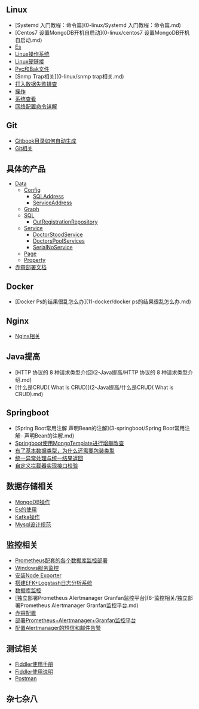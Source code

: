 
## Linux

- [Systemd 入门教程：命令篇](0-linux/Systemd 入门教程：命令篇.md)
- [Centos7 设置MongoDB开机自启动](0-linux/centos7 设置MongoDB开机自启动.md)
- [Es](0-linux/es.md)
- [Linux操作系统](0-linux/linux操作系统.md)
- [Linux硬链接](0-linux/linux硬链接.md)
- [Pyc和Bak文件](0-linux/pyc和bak文件.md)
- [Snmp Trap相关](0-linux/snmp trap相关.md)
- [打入数据失败排查](0-linux/打入数据失败排查.md)
- [操作](0-linux/操作.md)
- [系统查看](0-linux/系统查看.md)
- [网络配置命令详解](0-linux/网络配置命令详解.md)

## Git

- [Gitbook目录如何自动生成](1-git/gitbook目录如何自动生成.md)
- [Git相关](1-git/git相关.md)

## 具体的产品

- [Data]()
    - [Config]()
        - [SQLAddress]()
        - [ServiceAddress]()
    - [Graph]()
    - [SQL]()
        - [OutRegistrationRepository]()
    - [Service]()
        - [DoctorStoodService]()
        - [DoctorsPoolServices]()
        - [SerialNoService]()
    - [Page]()
    - [Property]()
- [赤霄部署文档](10-具体的产品/赤霄部署文档.md)

## Docker

- [Docker Ps的结果很乱怎么办](11-docker/docker ps的结果很乱怎么办.md)

## Nginx

- [Nginx相关](12-nginx/nginx相关.md)

## Java提高

- [HTTP 协议的 8 种请求类型介绍](2-Java提高/HTTP 协议的 8 种请求类型介绍.md)
- [什么是CRUD( What Is CRUD)](2-Java提高/什么是CRUD( What is CRUD).md)

## Springboot

- [Spring Boot常用注解  声明Bean的注解](3-springboot/Spring Boot常用注解- 声明Bean的注解.md)
- [Springboot使用MongoTemplate进行增删改查](3-springboot/springboot使用MongoTemplate进行增删改查.md)
- [有了基本数据类型，为什么还需要包装类型](3-springboot/有了基本数据类型，为什么还需要包装类型.md)
- [统一异常处理与统一结果返回](3-springboot/统一异常处理与统一结果返回.md)
- [自定义拦截器实现接口校验](3-springboot/自定义拦截器实现接口校验.md)

## 数据存储相关

- [MongoDB操作](4-数据存储相关/MongoDB操作.md)
- [Es的使用](4-数据存储相关/es的使用.md)
- [Kafka操作](4-数据存储相关/kafka操作.md)
- [Mysql设计规范](4-数据存储相关/mysql设计规范.md)

## 监控相关

- [Prometheus配套的各个数据库监控部署](8-监控相关/prometheus配套的各个数据库监控部署.md)
- [Windows服务监控](8-监控相关/windows服务监控.md)
- [安装Node Exporter](8-监控相关/安装node_exporter.md)
- [搭建EFK+Logstash日志分析系统](8-监控相关/搭建EFK+logstash日志分析系统.md)
- [数据库监控](8-监控相关/数据库监控.md)
- [独立部署Prometheus Alertmanager Granfan监控平台](8-监控相关/独立部署Prometheus Alertmanager Granfan监控平台.md)
- [赤霄配置](8-监控相关/赤霄配置.md)
- [部署Prometheus+Alertmanager+Granfan监控平台](8-监控相关/部署Prometheus+Alertmanager+Granfan监控平台.md)
- [配置Alertmanager的短信和邮件告警](8-监控相关/配置alertmanager的短信和邮件告警.md)

## 测试相关

- [Fiddler使用手册](9-测试相关/fiddler使用手册.md)
- [Fiddler使用说明](9-测试相关/fiddler使用说明.md)
- [Postman](9-测试相关/postman.md)

## 杂七杂八
